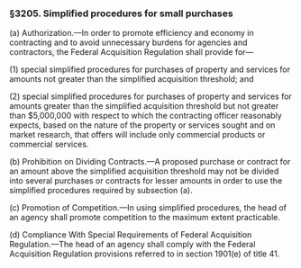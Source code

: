 ### §3205. Simplified procedures for small purchases ###

(a) Authorization.—In order to promote efficiency and economy in contracting and to avoid unnecessary burdens for agencies and contractors, the Federal Acquisition Regulation shall provide for—

(1) special simplified procedures for purchases of property and services for amounts not greater than the simplified acquisition threshold; and

(2) special simplified procedures for purchases of property and services for amounts greater than the simplified acquisition threshold but not greater than $5,000,000 with respect to which the contracting officer reasonably expects, based on the nature of the property or services sought and on market research, that offers will include only commercial products or commercial services.

(b) Prohibition on Dividing Contracts.—A proposed purchase or contract for an amount above the simplified acquisition threshold may not be divided into several purchases or contracts for lesser amounts in order to use the simplified procedures required by subsection (a).

(c) Promotion of Competition.—In using simplified procedures, the head of an agency shall promote competition to the maximum extent practicable.

(d) Compliance With Special Requirements of Federal Acquisition Regulation.—The head of an agency shall comply with the Federal Acquisition Regulation provisions referred to in section 1901(e) of title 41.